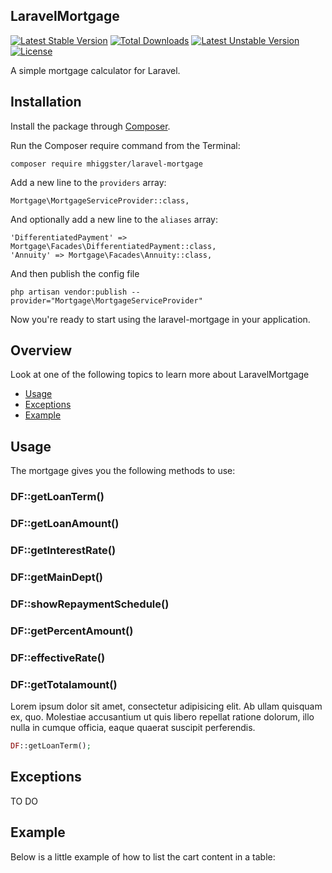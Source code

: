 ## LaravelMortgage
[![Latest Stable Version](https://poser.pugx.org/mhiggster/laravel-mortgage/version)](https://packagist.org/packages/mhiggster/laravel-mortgage)
[![Total Downloads](https://poser.pugx.org/mhiggster/laravel-mortgage/downloads)](https://packagist.org/packages/mhiggster/laravel-mortgage)
[![Latest Unstable Version](https://poser.pugx.org/mhiggster/laravel-mortgage/v/unstable)](//packagist.org/packages/mhiggster/laravel-mortgage)
[![License](https://poser.pugx.org/mhiggster/laravel-mortgage/license)](https://packagist.org/packages/mhiggster/laravel-mortgage)

A simple mortgage calculator for Laravel.

## Installation

Install the package through [Composer](http://getcomposer.org/). 

Run the Composer require command from the Terminal:

    composer require mhiggster/laravel-mortgage
    
Add a new line to the `providers` array:

    Mortgage\MortgageServiceProvider::class,

And optionally add a new line to the `aliases` array:

    'DifferentiatedPayment' => Mortgage\Facades\DifferentiatedPayment::class,
    'Annuity' => Mortgage\Facades\Annuity::class,

And then publish the config file

    php artisan vendor:publish --provider="Mortgage\MortgageServiceProvider"

Now you're ready to start using the laravel-mortgage in your application.

## Overview
Look at one of the following topics to learn more about LaravelMortgage

* [Usage](#usage)
* [Exceptions](#exceptions)
* [Example](#example)

## Usage

The mortgage gives you the following methods to use:


### DF::getLoanTerm()
### DF::getLoanAmount()
### DF::getInterestRate()
### DF::getMainDept()
### DF::showRepaymentSchedule()
### DF::getPercentAmount()
### DF::effectiveRate()
### DF::getTotalamount()

Lorem ipsum dolor sit amet, consectetur adipisicing elit. Ab ullam quisquam ex, quo. Molestiae accusantium ut quis libero repellat ratione dolorum, illo nulla in cumque officia, eaque quaerat suscipit perferendis.

```php
DF::getLoanTerm();
```

## Exceptions

TO DO

## Example

Below is a little example of how to list the cart content in a table:

```php

```